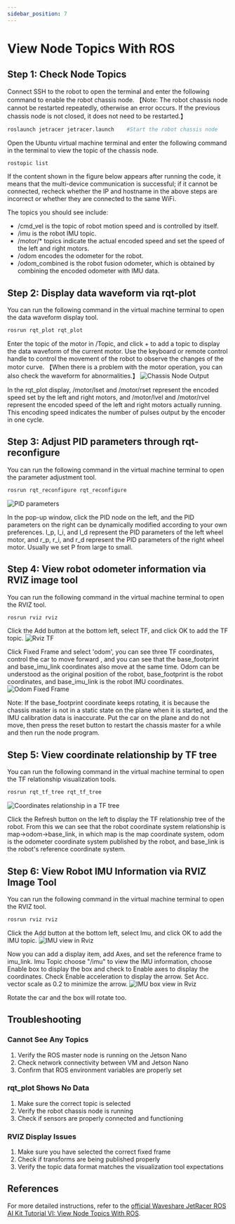 ```yaml
---
sidebar_position: 7
---
```


# View Node Topics With ROS

## Step 1: Check Node Topics

Connect SSH to the robot to open the terminal and enter the following command to enable the robot chassis node.
【Note: The robot chassis node cannot be restarted repeatedly, otherwise an error occurs. If the previous chassis node is not closed, it does not need to be restarted.】

```bash
roslaunch jetracer jetracer.launch    #Start the robot chassis node
```

Open the Ubuntu virtual machine terminal and enter the following command in the terminal to view the topic of the chassis node.

```bash
rostopic list
```

If the content shown in the figure below appears after running the code, it means that the multi-device communication is successful; if it cannot be connected, recheck whether the IP and hostname in the above steps are incorrect or whether they are connected to the same WiFi.

The topics you should see include:

- /cmd_vel is the topic of robot motion speed and is controlled by itself.
- /imu is the robot IMU topic.
- /motor/\* topics indicate the actual encoded speed and set the speed of the left and right motors.
- /odom encodes the odometer for the robot.
- /odom_combined is the robot fusion odometer, which is obtained by combining the encoded odometer with IMU data.

## Step 2: Display data waveform via rqt-plot

You can run the following command in the virtual machine terminal to open the data waveform display tool.

```bash
rosrun rqt_plot rqt_plot
```

Enter the topic of the motor in /Topic, and click + to add a topic to display the data waveform of the current motor.
Use the keyboard or remote control handle to control the movement of the robot to observe the changes of the motor curve. 【When there is a problem with the motor operation, you can also check the waveform for abnormalities.】
![Chassis Node Output](./images/motor_chart_topic.png)

In the rqt_plot display, /motor/lset and /motor/rset represent the encoded speed set by the left and right motors, and /motor/lvel and /motor/rvel represent the encoded speed of the left and right motors actually running. This encoding speed indicates the number of pulses output by the encoder in one cycle.

## Step 3: Adjust PID parameters through rqt-reconfigure

You can run the following command in the virtual machine terminal to open the parameter adjustment tool.

```bash
rosrun rqt_reconfigure rqt_reconfigure
```

![PID parameters](./images/PID_params.png)

In the pop-up window, click the PID node on the left, and the PID parameters on the right can be dynamically modified according to your own preferences.
l_p, l_i, and l_d represent the PID parameters of the left wheel motor, and r_p, r_i, and r_d represent the PID parameters of the right wheel motor.
Usually we set P from large to small.

## Step 4: View robot odometer information via RVIZ image tool

You can run the following command in the virtual machine terminal to open the RVIZ tool.

```bash
rosrun rviz rviz
```

Click the Add button at the bottom left, select TF, and click OK to add the TF topic.
![Rviz TF](./images/rviz_TF.png)

Click Fixed Frame and select 'odom', you can see three TF coordinates, control the car to move forward , and you can see that the base_footprint and base_imu_link coordinates also move at the same time.
Odom can be understood as the original position of the robot, base_footprint is the robot coordinates, and base_imu_link is the robot IMU coordinates.
![Odom Fixed Frame](./images/rviz_TF2.png)

Note: If the base_footprint coordinate keeps rotating, it is because the chassis master is not in a static state on the plane when it is started, and the IMU calibration data is inaccurate. Put the car on the plane and do not move, then press the reset button to restart the chassis master for a while and then run the node program.

## Step 5: View coordinate relationship by TF tree

You can run the following command in the virtual machine terminal to open the TF relationship visualization tools.

```bash
rosrun rqt_tf_tree rqt_tf_tree
```

![Coordinates relationship in a TF tree](./images/TF_tree.png)

Click the Refresh button on the left to display the TF relationship tree of the robot.
From this we can see that the robot coordinate system relationship is map->odom->base_link, in which map is the map coordinate system, odom is the odometer coordinate system published by the robot, and base_link is the robot's reference coordinate system.

## Step 6: View Robot IMU Information via RVIZ Image Tool

You can run the following command in the virtual machine terminal to open the RVIZ tool.

```bash
rosrun rviz rviz
```

Click the Add button at the bottom left, select Imu, and click OK to add the IMU topic.
![IMU view in Rviz](./images/rviz_IMU.png)

Now you can add a display item, add Axes, and set the reference frame to imu_link.
Imu Topic choose "/imu" to view the IMU information, choose Enable box to display the box and check to Enable axes to display the coordinates. Check Enable acceleration to display the arrow. Set Acc. vector scale as 0.2 to minimize the arrow.
![IMU box view in Rviz](./images/rviz_IMU2.png)

Rotate the car and the box will rotate too.

## Troubleshooting

### Cannot See Any Topics

1. Verify the ROS master node is running on the Jetson Nano
2. Check network connectivity between VM and Jetson Nano
3. Confirm that ROS environment variables are properly set

### rqt_plot Shows No Data

1. Make sure the correct topic is selected
2. Verify the robot chassis node is running
3. Check if sensors are properly connected and functioning

### RVIZ Display Issues

1. Make sure you have selected the correct fixed frame
2. Check if transforms are being published properly
3. Verify the topic data format matches the visualization tool expectations

## References

For more detailed instructions, refer to the [official Waveshare JetRacer ROS AI Kit Tutorial VI: View Node Topics With ROS](https://www.waveshare.com/wiki/JetRacer_ROS_AI_Kit_Tutorial_VI:_View_Node_Topics_With_ROS).
